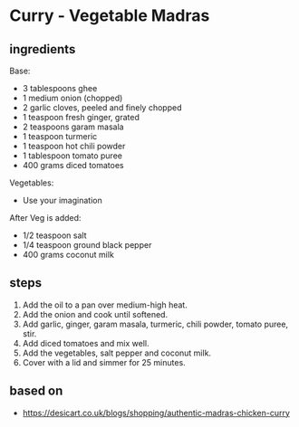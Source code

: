 # Curry - Vegetable Madras

## ingredients

Base:

- 3 tablespoons ghee
- 1 medium onion (chopped)
- 2 garlic cloves, peeled and finely chopped
- 1 teaspoon fresh ginger, grated
- 2 teaspoons garam masala
- 1 teaspoon turmeric
- 1 teaspoon hot chili powder
- 1 tablespoon tomato puree
- 400 grams diced tomatoes

Vegetables:

- Use your imagination

After Veg is added:

- 1/2 teaspoon salt
- 1/4 teaspoon ground black pepper
- 400 grams coconut milk

## steps

1. Add the oil to a pan over medium-high heat.
2. Add the onion and cook until softened.
3. Add garlic, ginger, garam masala, turmeric, chili powder, tomato puree, stir.
4. Add diced tomatoes and mix well.
5. Add the vegetables, salt pepper and coconut milk.
6. Cover with a lid and simmer for 25 minutes.

## based on

- https://desicart.co.uk/blogs/shopping/authentic-madras-chicken-curry
